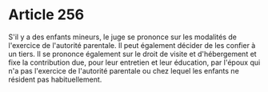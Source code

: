 # Article 256

S'il y a des enfants mineurs, le juge se prononce sur les modalités de l'exercice de l'autorité parentale. Il peut également décider de les confier à un tiers. Il se prononce également sur le droit de visite et d'hébergement et fixe la contribution due, pour leur entretien et leur éducation, par l'époux qui n'a pas l'exercice de l'autorité parentale ou chez lequel les enfants ne résident pas habituellement.